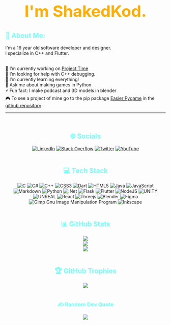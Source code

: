<h1 align="center" style="font-size: 50px; color: #FFAE00;">I'm ShakedKod.<br> 
<img src="https://komarev.com/ghpvc/?username=shakedkod&style=flat-square&color=yellow" alt=""/>
</h1>

<h2 style="color: #79FFF8"> 💫 About Me: </h2>
I'm a 16 year old software developer and designer.<br>
I specialize in C++ and Flutter.
<br>
<br>

🔭 I’m currently working on [Project Time](https://shakedkod.tech/projectTime/)
<br>
🤝 I’m looking for help with C++ debugging.
<br>
🌱 I’m currently learning everything!
<br>
💬 Ask me about making games in Python
<br>
⚡ Fun fact: I make podcast and 3D models in blender<br>
🎮 To see a project of mine go to the pip package [Easier Pygame](https://pypi.org/project/easier-pygame/) in the [github repository](https://github.com/OortStudios/EasierPygame)

___
<br>

<h2 align="center" style="color: #79FFF8">🌐 Socials</h2>
<div align="center">

[![LinkedIn](https://img.shields.io/badge/LinkedIn-%230077B5.svg?logo=linkedin&logoColor=white)](https://linkedin.com/in/shaked-kod-281479260) [![Stack Overflow](https://img.shields.io/badge/-Stackoverflow-FE7A16?logo=stack-overflow&logoColor=white)](https://stackoverflow.com/users/16797919) [![Twitter](https://img.shields.io/badge/Twitter-%231DA1F2.svg?logo=Twitter&logoColor=white)](https://twitter.com/m_ShakedKod) [![YouTube](https://img.shields.io/badge/YouTube-%23FF0000.svg?logo=YouTube&logoColor=white)](https://youtube.com/@UC201HUhnv757FkBdZOJZfIg) 
<br>
<br>

<h2 align="center" style="color: #79FFF8">💻 Tech Stack</h1>

![C](https://img.shields.io/badge/c-%2300599C.svg?style=for-the-badge&logo=c&logoColor=white) ![C#](https://img.shields.io/badge/c%23-%23239120.svg?style=for-the-badge&logo=c-sharp&logoColor=white) ![C++](https://img.shields.io/badge/c++-%2300599C.svg?style=for-the-badge&logo=c%2B%2B&logoColor=white) ![CSS3](https://img.shields.io/badge/css3-%231572B6.svg?style=for-the-badge&logo=css3&logoColor=white) ![Dart](https://img.shields.io/badge/dart-%230175C2.svg?style=for-the-badge&logo=dart&logoColor=white) ![HTML5](https://img.shields.io/badge/html5-%23E34F26.svg?style=for-the-badge&logo=html5&logoColor=white) ![Java](https://img.shields.io/badge/java-%23ED8B00.svg?style=for-the-badge&logo=java&logoColor=white) ![JavaScript](https://img.shields.io/badge/javascript-%23323330.svg?style=for-the-badge&logo=javascript&logoColor=%23F7DF1E) ![Markdown](https://img.shields.io/badge/markdown-%23000000.svg?style=for-the-badge&logo=markdown&logoColor=white) ![Python](https://img.shields.io/badge/python-3670A0?style=for-the-badge&logo=python&logoColor=ffdd54) ![.Net](https://img.shields.io/badge/.NET-5C2D91?style=for-the-badge&logo=.net&logoColor=white) ![Flask](https://img.shields.io/badge/flask-%23000.svg?style=for-the-badge&logo=flask&logoColor=white) ![Flutter](https://img.shields.io/badge/Flutter-%2302569B.svg?style=for-the-badge&logo=Flutter&logoColor=white) ![NodeJS](https://img.shields.io/badge/node.js-6DA55F?style=for-the-badge&logo=node.js&logoColor=white) ![UNITY](https://img.shields.io/badge/Unity-%2320232a.svg?style=for-the-badge&logo=unity&logoColor=white) ![UNREAL](https://img.shields.io/badge/unreal-%2320232a.svg?style=for-the-badge&logo=unreal-engine&logoColor=white) ![React](https://img.shields.io/badge/react-%2320232a.svg?style=for-the-badge&logo=react&logoColor=%2361DAFB) ![Threejs](https://img.shields.io/badge/threejs-black?style=for-the-badge&logo=three.js&logoColor=white) ![Blender](https://img.shields.io/badge/blender-%23F5792A.svg?style=for-the-badge&logo=blender&logoColor=white) 	![Figma](https://img.shields.io/badge/figma-%23F24E1E.svg?style=for-the-badge&logo=figma&logoColor=white) ![Gimp Gnu Image Manipulation Program](https://img.shields.io/badge/Gimp-657D8B?style=for-the-badge&logo=gimp&logoColor=FFFFFF) ![Inkscape](https://img.shields.io/badge/Inkscape-e0e0e0?style=for-the-badge&logo=inkscape&logoColor=080A13)
<br>
<br>

<h2 align="center" style="color: #79FFF8"> 📊 GitHub Stats</h2>

![](https://github-readme-stats.vercel.app/api?username=ShakedKod&theme=nightowl&hide_border=false&include_all_commits=true&count_private=true)<br/>
![](https://github-readme-streak-stats.herokuapp.com/?user=ShakedKod&theme=nightowl&hide_border=false)<br/>
![](https://github-readme-stats.vercel.app/api/top-langs/?username=ShakedKod&theme=nightowl&hide_border=false&include_all_commits=true&count_private=true&layout=compact)
<br>
<br>

<h2 align="center" style="color: #79FFF8"> 🏆 GitHub Trophies </h2>

![](https://github-profile-trophy.vercel.app/?username=ShakedKod&theme=radical&no-frame=false&no-bg=false&margin-w=4)
<br>
<br>

<h3 align="center" style="color: #79FFF8"> ✍️ Random Dev Quote </h3>

![](https://quotes-github-readme.vercel.app/api?type=vetical&theme=radical)

</div>
